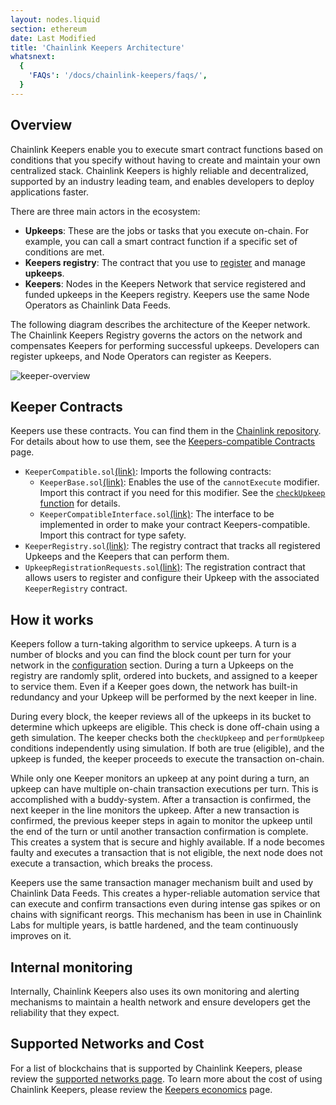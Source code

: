 ```yaml
---
layout: nodes.liquid
section: ethereum
date: Last Modified
title: 'Chainlink Keepers Architecture'
whatsnext:
  {
    'FAQs': '/docs/chainlink-keepers/faqs/',
  }
---
```


## Overview

Chainlink Keepers enable you to execute smart contract functions based on conditions that you specify without having to create and maintain your own centralized stack. Chainlink Keepers is highly reliable and decentralized, supported by an industry leading team, and enables developers to deploy applications faster.

There are three main actors in the ecosystem:

- **Upkeeps**: These are the jobs or tasks that you execute on-chain. For example, you can call a smart contract function if a specific set of conditions are met.
- **Keepers registry**: The contract that you use to [register](../register-upkeep/) and manage **upkeeps**.
- **Keepers**: Nodes in the Keepers Network that service registered and funded upkeeps in the Keepers registry. Keepers use the same Node Operators as Chainlink Data Feeds.

The following diagram describes the architecture of the Keeper network. The Chainlink Keepers Registry governs the actors on the network and compensates Keepers for performing successful upkeeps. Developers can register upkeeps, and Node Operators can register as Keepers.

![keeper-overview](/images/contract-devs/keeper/keeper-overview.png)

## Keeper Contracts

Keepers use these contracts. You can find them in the [Chainlink repository](https://github.com/smartcontractkit/chainlink/tree/develop/contracts/src/v0.8). For details about how to use them, see the [Keepers-compatible Contracts](../compatible-contracts/) page.

+ `KeeperCompatible.sol`[(link)](https://github.com/smartcontractkit/chainlink/blob/develop/contracts/src/v0.8/KeeperCompatible.sol): Imports the following contracts:
  + `KeeperBase.sol`[(link)](https://github.com/smartcontractkit/chainlink/blob/develop/contracts/src/v0.8/KeeperBase.sol): Enables the use of the `cannotExecute` modifier. Import this contract if you need for this modifier. See the [`checkUpkeep` function](/docs/chainlink-keepers/compatible-contracts#checkupkeep-function) for details.
  + `KeeperCompatibleInterface.sol`[(link)](https://github.com/smartcontractkit/chainlink/blob/develop/contracts/src/v0.8/interfaces/KeeperCompatibleInterface.sol): The interface to be implemented in order to make your contract Keepers-compatible. Import this contract for type safety.
+ `KeeperRegistry.sol`[(link)](https://github.com/smartcontractkit/chainlink/blob/develop/contracts/src/v0.7/KeeperRegistry.sol): The registry contract that tracks all registered Upkeeps and the Keepers that can perform them.
+ `UpkeepRegistrationRequests.sol`[(link)](https://github.com/smartcontractkit/chainlink/blob/develop/contracts/src/v0.7/UpkeepRegistrationRequests.sol): The registration contract that allows users to register and configure their Upkeep with the associated `KeeperRegistry` contract.

## How it works

Keepers follow a turn-taking algorithm to service upkeeps. A turn is a number of blocks and you can find the block count per turn for your network in the [configuration](../supported-networks/#configurations) section. During a turn a Upkeeps on the registry are randomly split, ordered into buckets, and assigned to a keeper to service them. Even if a Keeper goes down, the network has built-in redundancy and your Upkeep will be performed by the next keeper in line.

During every block, the keeper reviews all of the upkeeps in its bucket to determine which upkeeps are eligible. This check is done off-chain using a geth simulation. The keeper checks both the `checkUpkeep` and `performUpkeep` conditions independently using simulation. If both are true (eligible), and the upkeep is funded, the keeper proceeds to execute the transaction on-chain.

While only one Keeper monitors an upkeep at any point during a turn, an upkeep can have multiple on-chain transaction executions per turn. This is accomplished with a buddy-system. After a transaction is confirmed, the next keeper in the line monitors the upkeep. After a new transaction is confirmed, the previous keeper steps in again to monitor the upkeep until the end of the turn or until another transaction confirmation is complete. This creates a system that is secure and highly available. If a node becomes faulty and executes a transaction that is not eligible, the next node does not execute a transaction, which breaks the process.

Keepers use the same transaction manager mechanism built and used by Chainlink Data Feeds. This creates a hyper-reliable automation service that can execute and confirm transactions even during intense gas spikes or on chains with significant reorgs. This mechanism has been in use in Chainlink Labs for multiple years, is battle hardened, and the team continuously improves on it.

## Internal monitoring

Internally, Chainlink Keepers also uses its own monitoring and alerting mechanisms to maintain a health network and ensure developers get the reliability that they expect.

## Supported Networks and Cost

For a list of blockchains that is supported by Chainlink Keepers, please review the [supported networks page](../supported-networks). To learn more about the cost of using Chainlink Keepers, please review the [Keepers economics](../keeper-economics) page.

